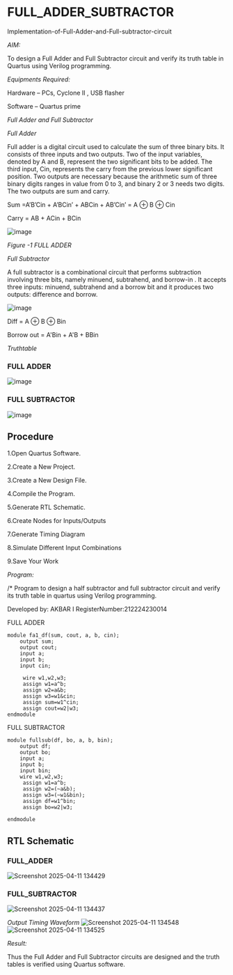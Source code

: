 # FULL_ADDER_SUBTRACTOR

Implementation-of-Full-Adder-and-Full-subtractor-circuit

*AIM:*

To design a Full Adder and Full Subtractor circuit and verify its truth table in Quartus using Verilog programming.

*Equipments Required:*

Hardware – PCs, Cyclone II , USB flasher

Software – Quartus prime

*Full Adder and Full Subtractor*

*Full Adder*

Full adder is a digital circuit used to calculate the sum of three binary bits. It consists of three inputs and two outputs. Two of the input variables, denoted by A and B, represent the two significant bits to be added. The third input, Cin, represents the carry from the previous lower significant position. Two outputs are necessary because the arithmetic sum of three binary digits ranges in value from 0 to 3, and binary 2 or 3 needs two digits. The two outputs are sum and carry.

Sum =A’B’Cin + A’BCin’ + ABCin + AB’Cin’ = A ⊕ B ⊕ Cin 

Carry = AB + ACin + BCin

![image](https://github.com/naavaneetha/FULL_ADDER_SUBTRACTOR/assets/154305477/0f30ba51-5ffb-4198-845f-18e054f675e7)

*Figure -1 FULL ADDER*

*Full Subtractor*

A full subtractor is a combinational circuit that performs subtraction involving three bits, namely minuend, subtrahend, and borrow-in . It accepts three inputs: minuend, subtrahend and a borrow bit and it produces two outputs: difference and borrow.

![image](https://github.com/naavaneetha/FULL_ADDER_SUBTRACTOR/assets/154305477/02b24f51-ab51-4304-9ad6-7b81ffc1ead5)

Diff = A ⊕ B ⊕ Bin 

Borrow out = A'Bin + A'B + BBin

*Truthtable*
### FULL ADDER
![image](https://github.com/user-attachments/assets/5e3486b4-8d0e-438e-9bea-93cba27e24b9)

### FULL SUBTRACTOR
![image](https://github.com/user-attachments/assets/bf0954ef-e8db-414a-a9f9-92530d5779e0)

## Procedure

1.Open Quartus Software.

2.Create a New Project.

3.Create a New Design File.

4.Compile the Program.

5.Generate RTL Schematic.

6.Create Nodes for Inputs/Outputs

7.Generate Timing Diagram

8.Simulate Different Input Combinations

9.Save Your Work


*Program:*

/* Program to design a half subtractor and full subtractor circuit and verify its truth table in quartus using Verilog programming.

Developed by: AKBAR I
RegisterNumber:212224230014

FULL ADDER
```
module fa1_df(sum, cout, a, b, cin);
    output sum;
    output cout;
    input a;
    input b;
    input cin;

	 wire w1,w2,w3;
	 assign w1=a^b;
	 assign w2=a&b;
	 assign w3=w1&cin;
	 assign sum=w1^cin;
	 assign cout=w2|w3;
endmodule
```
FULL SUBTRACTOR
```
module fullsub(df, bo, a, b, bin);
    output df;
    output bo;
    input a;
    input b;
    input bin;
	wire w1,w2,w3;
	 assign w1=a^b;
	 assign w2=(~a&b);
	 assign w3=(~w1&bin);
	 assign df=w1^bin;
	 assign bo=w2|w3;

endmodule
```

## RTL Schematic
### FULL_ADDER
![Screenshot 2025-04-11 134429](https://github.com/user-attachments/assets/3ff00ed4-4602-4177-b2c6-db3621b9ab11)
### FULL_SUBTRACTOR
![Screenshot 2025-04-11 134437](https://github.com/user-attachments/assets/ae4c59b3-5c17-40d9-87ee-339947e1058d)


*Output Timing Waveform*
![Screenshot 2025-04-11 134548](https://github.com/user-attachments/assets/926bb21d-3637-4db3-a43a-80e95e790756)
![Screenshot 2025-04-11 134525](https://github.com/user-attachments/assets/96e41934-f130-4b46-85d0-3841be976fff)

*Result:*

Thus the Full Adder and Full Subtractor circuits are designed and the truth tables is verified using Quartus software.
